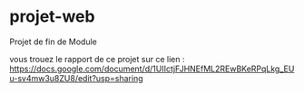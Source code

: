 # projet-web
Projet de fin de Module 

vous trouez le rapport de ce projet sur ce lien :
https://docs.google.com/document/d/1UIIctjFJHNEfML2REwBKeRPqLkg_EUu-sv4mw3u8ZU8/edit?usp=sharing
